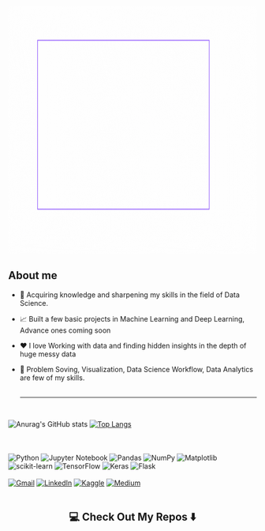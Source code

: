  <div align="center">
  <img src="https://github.com/yash16jr/yash16jr/blob/main/Hi%20there.gif" alt="header"  width="1000" height="500" />
 </div>
<h2>  About me</h2>

- 💼 Acquiring knowledge and sharpening my skills in the field of Data Science.

- 📈 Built a few basic projects in Machine Learning and Deep Learning, Advance ones coming soon 

- ❤️ I love Working with data and finding hidden insights in the depth of huge messy data

- 💬 Problem Soving, Visualization, Data Science Workflow, Data Analytics are few of my skills.<br><br><hr><br>


![Anurag's GitHub stats](https://github-readme-stats.vercel.app/api?username=yash16jr&show_icons=true&theme=radical)
[![Top Langs](https://github-readme-stats.vercel.app/api/top-langs/?username=yash16jr&layout=compact)](https://github.com/anuraghazra/github-readme-stats)<br><br><br><br>
![Python](https://img.shields.io/badge/python-3670A0?style=for-the-badge&logo=python&logoColor=ffdd54)
![Jupyter Notebook](https://img.shields.io/badge/jupyter-%23FA0F00.svg?style=for-the-badge&logo=jupyter&logoColor=white)
![Pandas](https://img.shields.io/badge/pandas-%23150458.svg?style=for-the-badge&logo=pandas&logoColor=white)
![NumPy](https://img.shields.io/badge/numpy-%23013243.svg?style=for-the-badge&logo=numpy&logoColor=white)
![Matplotlib](https://img.shields.io/badge/Matplotlib-%23ffffff.svg?style=for-the-badge&logo=Matplotlib&logoColor=black)
![scikit-learn](https://img.shields.io/badge/scikit--learn-%23F7931E.svg?style=for-the-badge&logo=scikit-learn&logoColor=white)
![TensorFlow](https://img.shields.io/badge/TensorFlow-%23FF6F00.svg?style=for-the-badge&logo=TensorFlow&logoColor=white)
![Keras](https://img.shields.io/badge/Keras-%23D00000.svg?style=for-the-badge&logo=Keras&logoColor=white)
![Flask](https://img.shields.io/badge/flask-%23000.svg?style=for-the-badge&logo=flask&logoColor=white)<br><br>
<a href="https://mail.google.com/mail/u/0/?tab=rm#inbox?compose=new&to=yash16jr@gmail.com">![Gmail](https://img.shields.io/badge/Gmail-D14836?style=for-the-badge&logo=gmail&logoColor=white)</a>
<a href= "www.linkedin.com/in/yash16singh">![LinkedIn](https://img.shields.io/badge/linkedin-%230077B5.svg?style=for-the-badge&logo=linkedin&logoColor=white)</a>
<a href = "https://www.kaggle.com/yash16jr">![Kaggle](https://img.shields.io/badge/Kaggle-035a7d?style=for-the-badge&logo=kaggle&logoColor=white)</a>
<a href = "https://medium.com/@yash16jr">![Medium](https://img.shields.io/badge/Medium-12100E?style=for-the-badge&logo=medium&logoColor=white)</a><br><br>
<h2  align="center">💻 Check Out My Repos ⬇️ </h2>

